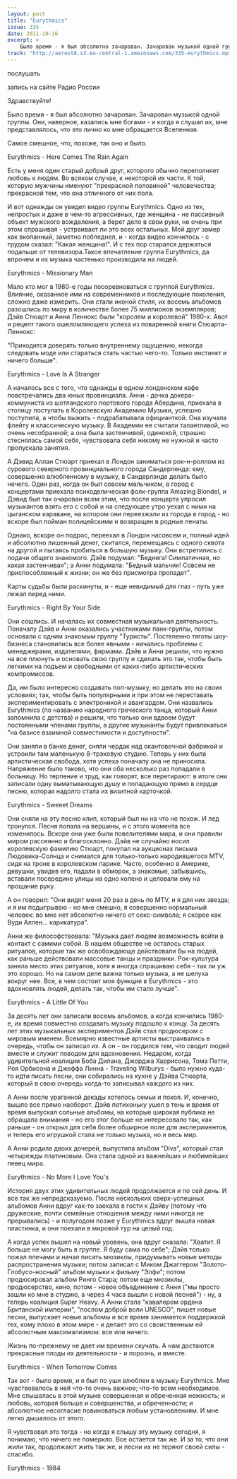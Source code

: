 ```yaml
---
layout: post
title: "Eurythmics"
issue: 335
date: 2011-10-16
excerpt: >
    Было время - я был абсолютно зачарован. Зачарован музыкой одной группы. Они, наверное, казались мне богами - и когда я слушал их, мне представлялось, что это лично ко мне обращается Вселенная.
track: "http://aerost8.s3.eu-central-1.amazonaws.com/335-eurythmics.mp3"
---
```


послушать

запись на сайте Радио России

Здравствуйте!

Было время - я был абсолютно зачарован. Зачарован музыкой одной группы. Они, наверное, казались мне богами - и когда я слушал их, мне представлялось, что это лично ко мне обращается Вселенная.

Самое смешное, что, похоже, так оно и было.

Eurythmics - Here Comes The Rain Again

Есть у меня один старый добрый друг, которого обычно переполняет любовь к людям. Во всяком случае, к некоторой их части. К той, которую мужчины именуют "прекрасной половиной" человечества; прекрасной тем, что она отличного от них пола.

И вот однажды он увидел видео группы Eurythmics. Одно из тех, непростых и даже в чем-то агрессивных, где женщина - не пассивный объект мужского вожделения, а берет дело в свои руки, не очень при этом спрашивая - устраивает ли это всех остальных. Мой друг замер как вкопанный, заметно побледнел, и - когда видео кончилось - с трудом сказал: "Какая женщина!". И с тех пор старался держаться подальше от телевизора.Такое впечатление группа Eurythmics, да впрочем и их музыка частенько производила на людей.

Eurythmics - Missionary Man

Мало кто мог в 1980-е годы посоревноваться с группой Eurythmics. Влияние, оказанное ими на современников и последующие поколения, сложно даже измерить. Они стали иконой стиля, их восемь альбомов разошлись по миру в количестве более 75 миллионов экземпляров; Дэйв Стюарт и Анни Леннокс были "королем и королевой" 1980-х. Авот и рецепт такого ошеломляющего успеха из поваренной книги Стюарта-Леннокс:

"Приходится доверять только внутреннему ощущению, некогда следовать моде или стараться стать частью чего-то. Только инстинкт и ничего больше".

Eurythmics - Love Is A Stranger

А началось все с того, что однажды в одном лондонском кафе повстречались два юных провинциала. Анни - дочка докера-коммуниста из шотландского портового города Абердина, приехала в столицу поступать в Королевскую Академию Музыки, успешно поступила, а чтобы выжить - подрабатывала официанткой. Она изучала флейту и классическую музыку. В Академии ее считали талантливой, но очень несобранной; а она была застенчивой, одинокой, страшно стеснялась самой себя, чувствовала себя никому не нужной и часто пропускала занятия.

А Дэвид Аллан Стюарт приехал в Лондон заниматься рок-н-роллом из сурового северного провинциального города Сандерленда: ему, совершенно влюбленному в музыку, в Сандерлэнде делать было нечего. Один раз, когда он был совсем мальчиком, в город с концертами приехала психоделическая фолк-группа Amazing Blondel, и Дэвид был так очарован всем этим, что после концерта упросил музыкантов взять его с собой и на следующее утро уехал с ними на цыганском караване, на котором они переезжали из города в город - но вскоре был пойман полицейскими и возвращен в родные пенаты.

Однако, вскоре он подрос, переехал в Лондон насовсем и, полный идей и абсолютно лишенный денег, скитался, перемещаясь с одного сквота на другой и пытаясь пробиться в большую музыку. Они встретились с подачи общего знакомого. Дэйв подумал: "Бедняга! Симпатичная, но какая застенчивая"; а Анни подумала: "Бедный мальчик! Совсем не приспособленный к жизни; он же без присмотра пропадет".

Карты судьбы были раскинуты, и - еще невидимый для глаз - путь уже лежал перед ними.

Eurythmics - Right By Your Side

Они сошлись. И началась их совместная музыкальная деятельность. Поначалу Дэйв и Анни оказались участниками панк-группы, потом основали с одним знакомым группу "Туристы". Постепенно тяготы шоу-бизнеса становились все более явными - начались проблемы с менеджерами, издателями, фирмами. Дэйв и Анни решили, что нужно на все плюнуть и основать свою группу и сделать это так, чтобы быть легкими на подъем и свободными от каких-либо артистических компромиссов.

Да, им было интересно создавать поп-музыку, но делать это на своих условиях; так, чтобы быть популярными и при этом не переставать экспериментировать с электроникой и авангардом. Они назвались Eurythmics (по названию народного греческого танца, который Анни запомнила с детства) и решили, что только они вдвоем будут постоянными членами группы, а другие музыканты будут привлекаться "на базисе взаимной совместимости и доступности".

Они заняли в банке денег, сняли чердак над окантовочной фабрикой и устроили там маленькую 8-трэковую студию. Теперь у них была артистическая свобода, хотя успеха поначалу она не приносила. Напряжение было таково, что они оба несколько раз попадали в больницу. Но терпение и труд, как говорят, все перетирают: в итоге они записали одну выматывающую душу и попадающую прямо в сердце песню, которая надолго стала их визитной карточкой.

Eurythmics - Sweeet Dreams

Они сняли на эту песню клип, который был ни на что не похож. И лед тронулся. Песня попала на вершины, и с этого момента все изменилось. Вскоре они уже были повелителями мира, и они правили миром рассеянно и благосклонно. Дэйв не случайно носил королевскую фамилию Стюарт, покупал на аукционах письма Людовика-Солнца и снимался для только-только народившегося MTV, сидя на троне в королевском парике. Часто, особенно в Америке, девушки, увидев его, падали в обморок, а знакомые, забывшись, вставали посередине улицы на одно колено и целовали ему на прощание руку.

А он говорил: "Они видят меня 20 раз в день по MTV, и я для них звезда; и я им подыгрываю - но мне смешно, я совершенно нормальный человек: во мне нет абсолютно ничего от секс-символа; я скорее как Вуди Аллен... карикатура".

Анни же философствовала: "Музыка дает людям возможность войти в контакт с самими собой. В нашем обществе не осталось старых ритуалов, которые так же освобождающе действовали бы на людей, как раньше действовали массовые танцы и праздники. Рок-культура заняла место этих ритуалов, хотя я иногда спрашиваю себя - так ли уж это хорошо. Но на самом деле важна только музыка, а не шелуха вокруг нее. Все, в чем состоит моя функция в Eurythmics - это вдохновлять людей, делать так, чтобы им стало лучше".

Eurythmics - A Little Of You

За десять лет они записали восемь альбомов, а когда кончились 1980-е, их время совместно создавать музыку подошло к концу. За десять лет этих музыкальных экспериментов Дэйв стал продюсером с мировым именем. Всемирно известные артисты выстраивались в очередь, чтобы он записал их. А он - он гордился тем, что сводит людей вместе и служит поводом для вдохновения. Недаром, когда удивительной коалиции Боба Дилана, Джорджа Харрисона, Тома Петти, Роя Орбисона и Джеффа Линна - Traveling Wilburys - было нужно куда-то идти писать песни, они собирались на кухне у Дэйва Стюарта, который в свою очередь когда-то записывал каждого из них.

А Анни после ураганной декады хотелось семьи и покоя. И, конечно, вышло все прямо наоборот. Дэйв потихоньку ушел в тень и время от время выпускал сольные альбомы, на которые широкая публика не обращала внимания - но его этог больше не интересовало так, как раньше - он открыл для себя более обширное поле для экспериментов, и теперь его игрушкой стала не только музыка, но и весь мир.

А Анни родила двоих дочерей, выпустила альбом "Diva", который стал четырежды платиновым. Она стала одной из важнейших и любимейших певец мира.

Eurythmics - No More I Love You's

История двух этих удивительных людей продолжается и по сей день. И все так же непредсказуемо. После нескольких сверх-успешных альбомов Анни вдруг как-то заехала в гости к Дэйву (потому что дружеские, почти семейные отношения между ними никогда не прерывались) - и полугодом позже у Eurythmics вдруг вышла новая пластинка, и они поехали в мировой тур на целый год.

А когда успех вышел на новый уровень, она вдруг сказала: "Хватит. Я больше не могу быть в группе. Я буду сама по себе"; Дэйв только пожал плечами и начал писать мюзиклы, придумывать новые методы распространения музыки; потом записал с Миком Джаггером "Золото-Глобусо-носный" альбом музыки к фильму "Элфи"; потом продюсировал альбом Ринго Стара; потом еще мюзиклы, продюсерство, кино, потом - новое объединение с Анни ("мы просто зашли ко мне в студию, а через 4 часа вышли с новой песней") - ну, а теперь коалиция Super Heavy. А Анни стала "кавалером ордена Британской империи", "послом доброй воли UNESCO", пишет новые песни, выпускает новые альбомы и все время занимается поддержкой тех, кому плохо в этом мире - и делает это со своиственным ей абсолютным максимализмом: все или ничего.

Жизнь по-прежнему не дает им времени скучать. А нам достаются прекрасные плоды их деятельности - и порознь, и вместе.

Eurythmics - When Tomorrow Comes

Так вот - было время, и я был по уши влюблен в музыку Eurythmics. Мне чувствовалось в ней что-то очень важное; что-то всем необходимое. Мне слышалась в этой музыке совершенная и обреченная нежность; и любовь, которая больше и совершенства, и обреченности; и абсолютное несогласие повиноваться любым установлениям. И мне легко дышалось от этого.

Я чувствовал это тогда - но когда я слышу эту музыку сегодня, я понимаю, что ничего не померкло. Все остается так же. И за то, что они жили так, продолжают жить так же, и песни их не теряют своей силы - спасибо.

Eurythmics - 1984

